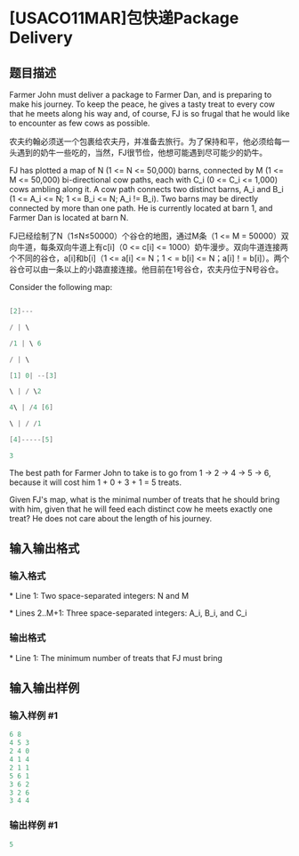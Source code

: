 # [USACO11MAR]包快递Package Delivery

## 题目描述

Farmer John must deliver a package to Farmer Dan, and is preparing to make his journey. To keep the peace, he gives a tasty treat to every cow that he meets along his way and, of course, FJ is so frugal that he would like to encounter as few cows as possible.

农夫约翰必须送一个包裹给农夫丹，并准备去旅行。为了保持和平，他必须给每一头遇到的奶牛一些吃的，当然，FJ很节俭，他想可能遇到尽可能少的奶牛。

FJ has plotted a map of N (1 <= N <= 50,000) barns, connected by M (1 <= M <= 50,000) bi-directional cow paths, each with C\_i (0 <= C\_i <= 1,000) cows ambling along it. A cow path connects two distinct barns, A\_i and B\_i (1 <= A\_i <= N; 1 <= B\_i <= N; A\_i != B\_i). Two barns may be directly connected by more than one path. He is currently located at barn 1, and Farmer Dan is located at barn N.

FJ已经绘制了N（1≤N≤50000）个谷仓的地图，通过M条（1 <= M = 50000）双向牛道，每条双向牛道上有c[i]（0 <= c[i] <= 1000）奶牛漫步。双向牛道连接两个不同的谷仓，a[i]和b[i]（1 <= a[i] <= N；1 < = b[i] <= N；a[i]！= b[i]）。两个谷仓可以由一条以上的小路直接连接。他目前在1号谷仓，农夫丹位于N号谷仓。

Consider the following map:

```cpp

[2]---

/ | \

/1 | \ 6

/ | \

[1] 0| --[3]

\ | / \2

4\ | /4 [6]

\ | / /1

[4]-----[5]

3

```

The best path for Farmer John to take is to go from 1 -> 2 -> 4 -> 5 -> 6, because it will cost him 1 + 0 + 3 + 1 = 5 treats.

Given FJ's map, what is the minimal number of treats that he should bring with him, given that he will feed each distinct cow he meets exactly one treat? He does not care about the length of his journey.

## 输入输出格式

### 输入格式

\* Line 1: Two space-separated integers: N and M

\* Lines 2..M+1: Three space-separated integers: A\_i, B\_i, and C\_i

### 输出格式

\* Line 1: The minimum number of treats that FJ must bring

## 输入输出样例

### 输入样例 #1

```cpp
6 8 
4 5 3 
2 4 0 
4 1 4 
2 1 1 
5 6 1 
3 6 2 
3 2 6 
3 4 4 

```
### 输出样例 #1

```cpp
5 

```
